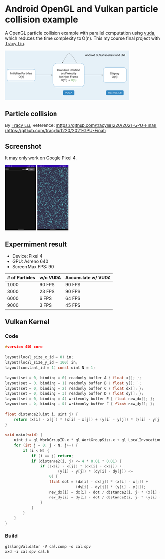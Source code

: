 # Android OpenGL and Vulkan particle collision example
A OpenGL particle collision  example with parallel computation using [vuda](https://github.com/jgbit/vuda), which reduces the time complexity to O(n).
This my course final project with [Tracy Liu](https://github.com/tracyliu1220).

<img src="https://github.com/s094392/Android-particle-collision/blob/main/media/Overview.png" width="80%">

## Particle collision
By [Tracy Liu](https://github.com/tracyliu1220), Reference: [https://github.com/tracyliu1220/2021-GPU-Final](https://github.com/tracyliu1220/2021-GPU-Final)

## Screenshot
It may only work on Google Pixel 4.

<img src="https://github.com/s094392/Android-particle-collision/blob/main/media/image1.png" width="20%"> <img src="https://github.com/s094392/Android-particle-collision/blob/main/media/image2.png" width="20%">

## Expermiment result
* Device: Pixel 4
* GPU: Adreno 640
* Screen Max FPS: 90

| # of Particles | w/o VUDA | Accumulate w/ VUDA |
| -------- | -------- | -------- |
| 1000     | 90 FPS     | 90 FPS     |
| 3000     | 23 FPS     | 90 FPS     |
| 6000     | 6 FPS     | 64 FPS     |
| 9000     | 3 FPS     | 45 FPS     |

## Vulkan Kernel
### Code
```c
#version 450 core

layout(local_size_x_id = 0) in;
layout(local_size_y_id = 100) in;
layout(constant_id = 1) const uint N = 1;

layout(set = 0, binding = 0) readonly buffer A { float x[]; };
layout(set = 0, binding = 1) readonly buffer B { float y[]; };
layout(set = 0, binding = 2) readonly buffer C { float dx[]; };
layout(set = 0, binding = 3) readonly buffer D { float dy[]; };
layout(set = 0, binding = 4) writeonly buffer E { float new_dx[]; };
layout(set = 0, binding = 5) writeonly buffer F { float new_dy[]; };

float distance2(uint i, uint j) {
    return (x[i] - x[j]) * (x[i] - x[j]) + (y[i] - y[j]) * (y[i] - y[j]);
}

void main(void) {
    uint i = gl_WorkGroupID.x * gl_WorkGroupSize.x + gl_LocalInvocationID.x;
    for (int j = 0; j < N; j++) {
        if (i < N) {
            if (i == j) return;
            if (distance2(i, j) <= 4 * 0.01 * 0.01) {
                if ((x[i] - x[j]) * (dx[i] - dx[j]) +
                        (y[i] - y[j]) * (dy[i] - dy[j]) <=
                    0) {
                    float dot = (dx[i] - dx[j]) * (x[i] - x[j]) +
                                (dy[i] - dy[j]) * (y[i] - y[j]);
                    new_dx[i] = dx[i] - dot / distance2(i, j) * (x[i] - x[j]);
                    new_dy[i] = dy[i] - dot / distance2(i, j) * (y[i] - y[j]);
                }
            }
        }
    }
}
```
### Build
```bash=
glslangValidator -V cal.comp -o cal.spv
xxd -i cal.spv cal.h
```
